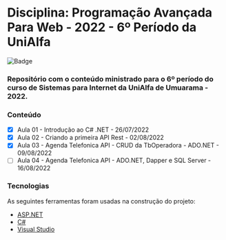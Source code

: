 # Disciplina: Programação Avançada Para Web - 2022 - 6º Período da UniAlfa

![Badge](https://img.shields.io/badge/Marcos%20Dias%20Vendramini-ASP.NET%20C%23-red)

### Repositório com o conteúdo ministrado para o 6º período do curso de Sistemas para Internet da UniAlfa de Umuarama - 2022.

### Conteúdo

- [x] Aula 01 - Introdução ao C# .NET - 26/07/2022
- [x] Aula 02 - Criando a primeira API Rest - 02/08/2022
- [x] Aula 03 - Agenda Telefonica API - CRUD da TbOperadora - ADO.NET - 09/08/2022
- [ ] Aula 04 - Agenda Telefonica API - ADO.NET, Dapper e SQL Server - 16/08/2022

### Tecnologias

As seguintes ferramentas foram usadas na construção do projeto:

- [ASP.NET](https://dotnet.microsoft.com/apps/aspnet)
- [C#](https://docs.microsoft.com/pt-br/dotnet/csharp/)
- [Visual Studio](https://visualstudio.microsoft.com/pt-br/)
